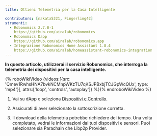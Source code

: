 ```yaml
---
title: Ottieni Telemetria per la Casa Intelligente

contributors: [nakata5321, Fingerling42]
strumenti:
  - Robonomics 2.7.0-1
    https://github.com/airalab/robonomics
  - Robonomics Dapp
    https://github.com/airalab/robonomics.app
  - Integrazione Robonomics Home Assistant 1.8.4
    https://github.com/airalab/homeassistant-robonomics-integration
---
```


**In questo articolo, utilizzerai il servizio Robonomics, che interroga la telemetria dei dispositivi per la casa intelligente.**

{% roboWikiVideo {videos:[{src: 'Qmev1RwhsHNA7bvkNCMnpWKzTU7qKSJPBxbjTCJGpWcQUx', type: 'mp4'}], attrs:['loop', 'controls', 'autoplay']} %}{% endroboWikiVideo %}

1. Vai su dApp e seleziona [Dispositivi e Controllo](https://robonomics.app/#/telemetry).

2. Assicurati di aver selezionato la sottoscrizione corretta.

3. Il download della telemetria potrebbe richiedere del tempo. Una volta completato, vedrai le informazioni dai tuoi dispositivi e sensori. Puoi selezionare sia Parachain che Libp2p Provider.
